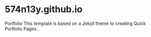# 574n13y.github.io
Portfolio
This template is based on a Jekyll theme to creating Quick Portfolio Pages.
